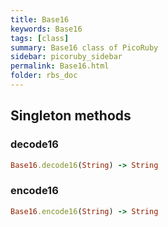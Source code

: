 ```yaml
---
title: Base16
keywords: Base16
tags: [class]
summary: Base16 class of PicoRuby
sidebar: picoruby_sidebar
permalink: Base16.html
folder: rbs_doc
---
```

## Singleton methods
### decode16

```ruby
Base16.decode16(String) -> String
```
### encode16

```ruby
Base16.encode16(String) -> String
```
